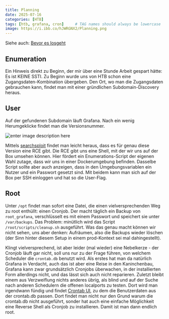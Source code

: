 ```yaml
---
title: Planning
date: 2025-07-16
categories: [HTB]
tags: [htb, grafana, cron]     # TAG names should always be lowercase
image: https://i.ibb.co/hJWRGNX2/Planning.png
---
```

Siehe auch: [Bevor es losgeht](https://th3t3ngu.github.io/th3t3ngu/Hack-the-Box/)

## Enumeration

Ein Hinweis direkt zu Beginn, der mir über eine Stunde Arbeit gespart hätte: 
Es ist KEINE SSTI. 
Zu Beginn wurde uns von HTB schon eine Zugangsdaten-Kombination übergeben. Den Ort, wo man die Zugangsdaten gebrauchen kann, findet man mit einer gründlichen Subdomain-Discovery heraus.


## User
Auf der gefundenen Subdomain läuft Grafana. Nach ein wenig Herumgeklicke findet man die Versionsnummer. 

![enter image description here](https://i.ibb.co/QFdCJ2xC/Grafana.png)

Mittels [searchsploit](https://www.exploit-db.com/searchsploit) findet man leicht heraus, dass es für genau diese Version eine RCE gibt. Die RCE gibt uns eine Shell, mit der wir uns auf der Box umsehen können. Hier fördert ein Enumerations-Script der eigenen Wahl zutage, dass wir uns in einer Dockerumgebung befinden. Dasselbe Script sollte aber auch anzeigen, dass in den Umgebungsvariablen ein Nutzer und ein Passwort gesetzt sind. Mit beidem kann man sich auf der Box per SSH einloggen und hat so die User-Flag.


## Root
Unter `/opt` findet man sofort eine Datei, die einen vielversprechenden Weg zu root enthüllt: einen Cronjob. Der macht täglich ein Backup von `root_grafana`, verschlüsselt es mit einem Passwort und speichert sie unter `/var/backups`. Das Problem: minütlich wird das Script `/root/scripts/cleanup.sh` ausgeführt. Was das genau macht können wir nicht sehen, uns aber denken: Aufräumen, also die Backups wieder löschen (der Sinn hinter diesem Setup in einem prod-Kontext sei mal dahingestellt).

Klingt vielversprechend, ist aber leider (mal wieder) eine Nebelkerze - der Cronjob läuft gar nicht, soll uns nur zu der Frage führen, von welchem Scheduler die `crontab.db` benutzt wird.
Als erstes hat man da natürlich Grafana in Verdacht, auch das ist aber eine Reise in den Kaninchenbau, Grafana kann zwar grundsätzlich Cronjobs überwachen, in der installierten Form allerdings nicht, und das lässt sich auch nicht reparieren.
Zuletzt bleibt einem aus Verzweiflung nichts anderes übrig, als blind und auf der Suche nach anderen Schedulern die offenen localports zu testen. Dort wird man irgendwann fündig und findet [Crontab UI](https://github.com/alseambusher/crontab-ui), zu dem die Benutzerdaten aus der crontab.db passen.
Dort findet man nicht nur den Grund warum die crontab.db nicht ausgeführt, sonder hat auch eine einfache Möglichkeit eine Reverse Shell als Cronjob zu installieren. Damit ist man dann endlich root.